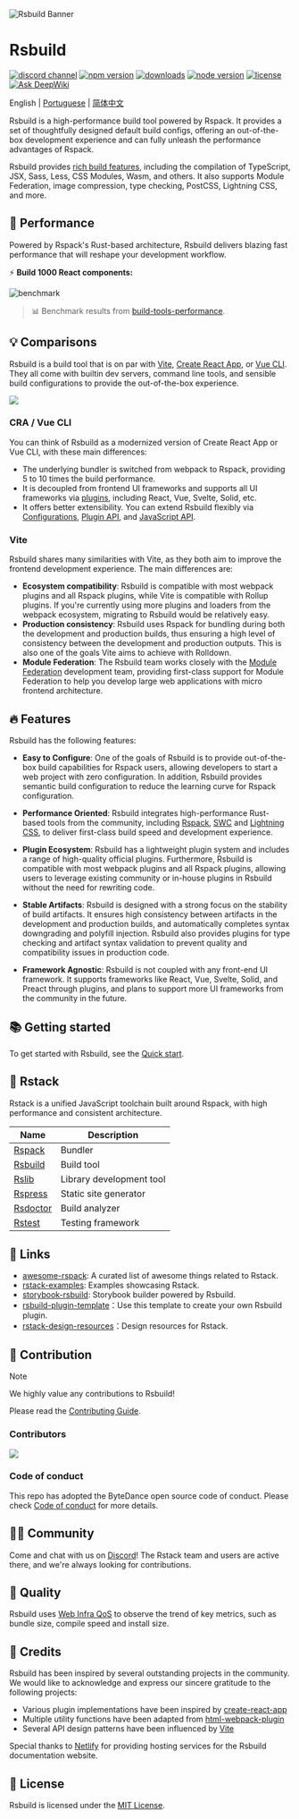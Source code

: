 <picture>
  <img alt="Rsbuild Banner" src="https://assets.rspack.rs/rsbuild/rsbuild-banner.png">
</picture>

# Rsbuild

<p>
  <a href="https://discord.gg/XsaKEEk4mW"><img src="https://img.shields.io/badge/chat-discord-blue?style=flat-square&logo=discord&colorA=564341&colorB=EDED91" alt="discord channel" /></a>
  <a href="https://npmjs.com/package/@rsbuild/core?activeTab=readme"><img src="https://img.shields.io/npm/v/@rsbuild/core?style=flat-square&colorA=564341&colorB=EDED91" alt="npm version" /></a>
  <a href="https://npmcharts.com/compare/@rsbuild/core?minimal=true"><img src="https://img.shields.io/npm/dm/@rsbuild/core.svg?style=flat-square&colorA=564341&colorB=EDED91" alt="downloads" /></a>
  <a href="https://nodejs.org/en/about/previous-releases"><img src="https://img.shields.io/node/v/@rsbuild/core.svg?style=flat-square&colorA=564341&colorB=EDED91" alt="node version"></a>
  <a href="https://github.com/web-infra-dev/rsbuild/blob/main/LICENSE"><img src="https://img.shields.io/badge/License-MIT-blue.svg?style=flat-square&colorA=564341&colorB=EDED91" alt="license" /></a>
  <a href="https://deepwiki.com/web-infra-dev/rsbuild"><img src="https://deepwiki.com/badge.svg" alt="Ask DeepWiki" /></a>
</p>

English | [Portuguese](./README.pt-BR.md) | [简体中文](./README.zh-CN.md)

Rsbuild is a high-performance build tool powered by Rspack. It provides a set of thoughtfully designed default build configs, offering an out-of-the-box development experience and can fully unleash the performance advantages of Rspack.

Rsbuild provides [rich build features](https://rsbuild.rs/guide/start/features), including the compilation of TypeScript, JSX, Sass, Less, CSS Modules, Wasm, and others. It also supports Module Federation, image compression, type checking, PostCSS, Lightning CSS, and more.

## 🚀 Performance

Powered by Rspack's Rust-based architecture, Rsbuild delivers blazing fast performance that will reshape your development workflow.

⚡️ **Build 1000 React components:**

![benchmark](https://assets.rspack.rs/rsbuild/assets/benchmark-latest.jpeg)

> 📊 Benchmark results from [build-tools-performance](https://github.com/rspack-contrib/build-tools-performance).

## 💡 Comparisons

Rsbuild is a build tool that is on par with [Vite](https://vitejs.dev/), [Create React App](https://github.com/facebook/create-react-app), or [Vue CLI](https://github.com/vuejs/vue-cli). They all come with builtin dev servers, command line tools, and sensible build configurations to provide the out-of-the-box experience.

![](https://assets.rspack.rs/rsbuild/assets/rsbuild-1-0-build-tools.png)

### CRA / Vue CLI

You can think of Rsbuild as a modernized version of Create React App or Vue CLI, with these main differences:

- The underlying bundler is switched from webpack to Rspack, providing 5 to 10 times the build performance.
- It is decoupled from frontend UI frameworks and supports all UI frameworks via [plugins](https://rsbuild.rs/plugins/list/), including React, Vue, Svelte, Solid, etc.
- It offers better extensibility. You can extend Rsbuild flexibly via [Configurations](https://rsbuild.rs/config/), [Plugin API](https://rsbuild.rs/plugins/dev/), and [JavaScript API](https://rsbuild.rs/api/start/).

### Vite

Rsbuild shares many similarities with Vite, as they both aim to improve the frontend development experience. The main differences are:

- **Ecosystem compatibility**: Rsbuild is compatible with most webpack plugins and all Rspack plugins, while Vite is compatible with Rollup plugins. If you're currently using more plugins and loaders from the webpack ecosystem, migrating to Rsbuild would be relatively easy.
- **Production consistency**: Rsbuild uses Rspack for bundling during both the development and production builds, thus ensuring a high level of consistency between the development and production outputs. This is also one of the goals Vite aims to achieve with Rolldown.
- **Module Federation**: The Rsbuild team works closely with the [Module Federation](https://rsbuild.rs/guide/advanced/module-federation) development team, providing first-class support for Module Federation to help you develop large web applications with micro frontend architecture.

## 🔥 Features

Rsbuild has the following features:

- **Easy to Configure**: One of the goals of Rsbuild is to provide out-of-the-box build capabilities for Rspack users, allowing developers to start a web project with zero configuration. In addition, Rsbuild provides semantic build configuration to reduce the learning curve for Rspack configuration.

- **Performance Oriented**: Rsbuild integrates high-performance Rust-based tools from the community, including [Rspack](https://rspack.rs), [SWC](https://swc.rs/) and [Lightning CSS](https://lightningcss.dev/), to deliver first-class build speed and development experience.

- **Plugin Ecosystem**: Rsbuild has a lightweight plugin system and includes a range of high-quality official plugins. Furthermore, Rsbuild is compatible with most webpack plugins and all Rspack plugins, allowing users to leverage existing community or in-house plugins in Rsbuild without the need for rewriting code.

- **Stable Artifacts**: Rsbuild is designed with a strong focus on the stability of build artifacts. It ensures high consistency between artifacts in the development and production builds, and automatically completes syntax downgrading and polyfill injection. Rsbuild also provides plugins for type checking and artifact syntax validation to prevent quality and compatibility issues in production code.

- **Framework Agnostic**: Rsbuild is not coupled with any front-end UI framework. It supports frameworks like React, Vue, Svelte, Solid, and Preact through plugins, and plans to support more UI frameworks from the community in the future.

## 📚 Getting started

To get started with Rsbuild, see the [Quick start](https://rsbuild.rs/guide/start/quick-start).

## 🦀 Rstack

Rstack is a unified JavaScript toolchain built around Rspack, with high performance and consistent architecture.

| Name                                                  | Description              |
| ----------------------------------------------------- | ------------------------ |
| [Rspack](https://github.com/web-infra-dev/rspack)     | Bundler                  |
| [Rsbuild](https://github.com/web-infra-dev/rsbuild)   | Build tool               |
| [Rslib](https://github.com/web-infra-dev/rslib)       | Library development tool |
| [Rspress](https://github.com/web-infra-dev/rspress)   | Static site generator    |
| [Rsdoctor](https://github.com/web-infra-dev/rsdoctor) | Build analyzer           |
| [Rstest](https://github.com/web-infra-dev/rstest)     | Testing framework        |

## 🔗 Links

- [awesome-rspack](https://github.com/web-infra-dev/awesome-rspack): A curated list of awesome things related to Rstack.
- [rstack-examples](https://github.com/rspack-contrib/rstack-examples): Examples showcasing Rstack.
- [storybook-rsbuild](https://github.com/rspack-contrib/storybook-rsbuild): Storybook builder powered by Rsbuild.
- [rsbuild-plugin-template](https://github.com/rspack-contrib/rsbuild-plugin-template)：Use this template to create your own Rsbuild plugin.
- [rstack-design-resources](https://github.com/rspack-contrib/rstack-design-resources)：Design resources for Rstack.

## 🤝 Contribution

> [!NOTE]
> We highly value any contributions to Rsbuild!

Please read the [Contributing Guide](https://github.com/web-infra-dev/rsbuild/blob/main/CONTRIBUTING.md).

### Contributors

<a href="https://github.com/web-infra-dev/rsbuild/graphs/contributors" target="_blank">
  <img src="https://contrib.rocks/image?repo=web-infra-dev/rsbuild&columns=24">
</a>

### Code of conduct

This repo has adopted the ByteDance open source code of conduct. Please check [Code of conduct](./CODE_OF_CONDUCT.md) for more details.

## 🧑‍💻 Community

Come and chat with us on [Discord](https://discord.gg/XsaKEEk4mW)! The Rstack team and users are active there, and we're always looking for contributions.

## 🌟 Quality

Rsbuild uses [Web Infra QoS](https://web-infra-qos.netlify.app?product=rsbuild&metrics=bundle-size) to observe the trend of key metrics, such as bundle size, compile speed and install size.

## 🙏 Credits

Rsbuild has been inspired by several outstanding projects in the community. We would like to acknowledge and express our sincere gratitude to the following projects:

- Various plugin implementations have been inspired by [create-react-app](https://github.com/facebook/create-react-app)
- Multiple utility functions have been adapted from [html-webpack-plugin](https://github.com/jantimon/html-webpack-plugin)
- Several API design patterns have been influenced by [Vite](https://github.com/vitejs/vite)

Special thanks to [Netlify](https://netlify.com/) for providing hosting services for the Rsbuild documentation website.

## 📖 License

Rsbuild is licensed under the [MIT License](https://github.com/web-infra-dev/rsbuild/blob/main/LICENSE).
